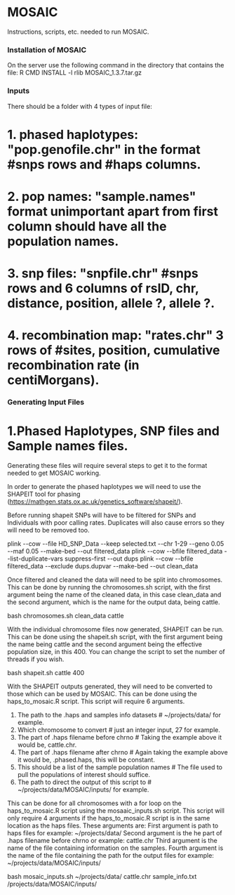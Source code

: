 # MOSAIC
Instructions, scripts, etc. needed to run MOSAIC.

### Installation of MOSAIC ###
On the server use the following command in the directory that contains the file:
R CMD INSTALL -l rlib MOSAIC_1.3.7.tar.gz

### Inputs ###
There should be a folder with 4 types of input file:

# 1. phased haplotypes: "pop.genofile.chr" in the format #snps rows and #haps columns.
# 2. pop names: "sample.names" format unimportant apart from first column should have all the population names.
# 3. snp files: "snpfile.chr" #snps rows and 6 columns of rsID, chr, distance, position, allele ?, allele ?. 
# 4. recombination map: "rates.chr" 3 rows of #sites, position, cumulative recombination rate (in centiMorgans). 

### Generating Input Files ###
# 1.Phased Haplotypes, SNP files and Sample names files.
Generating these files will require several steps to get it to the format needed to get MOSAIC working. 

In order to generate the phased haplotypes we will need to use the SHAPEIT tool for phasing (https://mathgen.stats.ox.ac.uk/genetics_software/shapeit/).

Before running shapeit SNPs will have to be filtered for SNPs and Individuals with poor calling rates. Duplicates will also cause errors so they will need to be removed too.

plink --cow --file HD_SNP_Data --keep selected.txt --chr 1-29 --geno 0.05 --maf 0.05 --make-bed --out filtered_data
plink --cow --bfile filtered_data --list-duplicate-vars suppress-first --out dups
plink --cow --bfile filtered_data --exclude dups.dupvar --make-bed --out clean_data

Once filtered and cleaned the data will need to be split into chromosomes. This can be done by running the chromosomes.sh script, with the first argument being the name of the cleaned data, in this case clean_data and the second argument, which is the name for the output data, being cattle. 

bash chromosomes.sh clean_data cattle

With the individual chromosome files now generated, SHAPEIT can be run. This can be done using the shapeit.sh script, with the first argument being the name being cattle and the second argument being the effective population size, in this 400. You can change the script to set the number of threads if you wish.

bash shapeit.sh cattle 400

With the SHAPEIT outputs generated, they will need to be converted to those which can be used by MOSAIC. This can be done using the haps_to_mosaic.R script. This script will require 6 arguments. 

1. The path to the .haps and samples info datasets # ~/projects/data/ for example.
2. Which chromosome to convert # just an integer input, 27 for example.
3. The part of .haps filename before chrno # Taking the example above it would be, cattle.chr.
4. The part of .haps filename after chrno # Again taking the example above it would be, .phased.haps, this will be constant.
5. This should be a list of the sample population names # The file used to pull the populations of interest should suffice.
6. The path to direct the output of this script to # ~/projects/data/MOSAIC/inputs/ for example.

This can be done for all chromosomes with a for loop on the haps_to_mosaic.R script using the mosaaic_inputs.sh script. This script will only require 4 arguments if the haps_to_mosaic.R script is in the same location as the haps files. These arguments are:
First argument is path to haps files for example: ~/projects/data/
Second argument is the he part of .haps filename before chrno or example: cattle.chr 
Third argument is the name of the file containing information on the samples. 
Fourth argument is the name of the file containing the path for the output files for example: ~/projects/data/MOSAIC/inputs/

bash mosaic_inputs.sh ~/projects/data/ cattle.chr sample_info.txt /projects/data/MOSAIC/inputs/


